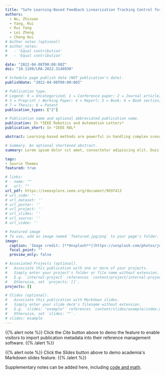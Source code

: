```yaml
---
title: "Safe Learning-Based Feedback Linearization Tracking Control for Nonlinear System with Event-Triggered Model Update"
authors:
  - Wu, Zhixuan
  - Yang, Rui
  - Rui Yang
  - Lei Zheng
  - Cheng Hui
# Author notes (optional)
# author_notes:
#   - 'Equal contribution'
#   - 'Equal contribution'

date: "2022-04-08T00:00:00Z"
doi: "10.1109/LRA.2022.3146930"

# Schedule page publish date (NOT publication's date).
publishDate: "2022-04-08T00:00:00Z"

# Publication type.
# Legend: 0 = Uncategorized; 1 = Conference paper; 2 = Journal article;
# 3 = Preprint / Working Paper; 4 = Report; 5 = Book; 6 = Book section;
# 7 = Thesis; 8 = Patent
publication_types: ["2"]

# Publication name and optional abbreviated publication name.
publication: In *IEEE Robotics and Automation Letters*
publication_short: In *IEEE RAL*

abstract: Learning-based methods are powerful in handling complex scenarios. However, it is still challenging to use learning-based methods under uncertain environments while stability, safety, and real-time performance of the system are desired to guarantee. In this letter, we propose a learning-based tracking control scheme based on a feedback linearization controller in which uncertain disturbances are approximated online using Gaussian Processes (GPs). Using the predicted distribution of disturbances given by GPs, a Control Lyapunov Function (CLF) and Control Barrier Function (CBF) based Quadratic Program is applied, with which probabilistic stability and safety are guaranteed. In addition, the trajectory is optimized first by Model Predictive Control (MPC) based on the linearized dynamics systems to further reduce the tracking error. We also design an event trigger for GPs updates to improve efficiency while stability and safety of the system are still guaranteed. The effectiveness of the proposed tracking control strategy is illustrated in numerical simulations.

# Summary. An optional shortened abstract.
summary: Lorem ipsum dolor sit amet, consectetur adipiscing elit. Duis posuere tellus ac convallis placerat. Proin tincidunt magna sed ex sollicitudin condimentum.

tags:
- Source Themes
featured: true

# links:
# - name: ""
#   url: ""
url_pdf: https://ieeexplore.ieee.org/document/9697413
# url_code: ''
# url_dataset: ''
# url_poster: ''
# url_project: ''
# url_slides: ''
# url_source: ''
# url_video: ''

# Featured image
# To use, add an image named `featured.jpg/png` to your page's folder. 
image:
  caption: 'Image credit: [**Unsplash**](https://unsplash.com/photos/jdD8gXaTZsc)'
  focal_point: ""
  preview_only: false

# Associated Projects (optional).
#   Associate this publication with one or more of your projects.
#   Simply enter your project's folder or file name without extension.
#   E.g. `internal-project` references `content/project/internal-project/index.md`.
#   Otherwise, set `projects: []`.
projects: []

# Slides (optional).
#   Associate this publication with Markdown slides.
#   Simply enter your slide deck's filename without extension.
#   E.g. `slides: "example"` references `content/slides/example/index.md`.
#   Otherwise, set `slides: ""`.
# slides: example
---
```


{{% alert note %}}
Click the *Cite* button above to demo the feature to enable visitors to import publication metadata into their reference management software.
{{% /alert %}}

{{% alert note %}}
Click the *Slides* button above to demo academia's Markdown slides feature.
{{% /alert %}}

Supplementary notes can be added here, including [code and math](https://sourcethemes.com/academic/docs/writing-markdown-latex/).
